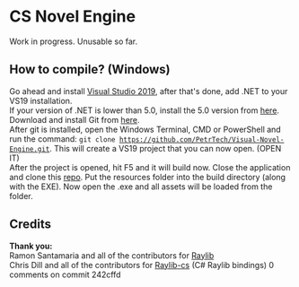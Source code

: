 # CS Novel Engine
Work in progress. Unusable so far.

## How to compile? (Windows)
Go ahead and install <a href="https://visualstudio.microsoft.com/cs/vs/older-downloads/">Visual Studio 2019</a>, after that's done, add .NET to your VS19 installation.</br>
If your version of .NET is lower than 5.0, install the 5.0 version from <a href="https://dotnet.microsoft.com/en-us/download/dotnet/5.0">here</a>.</br>
Download and install Git from <a href="https://git-scm.com/">here</a>.<br/>After git is installed, open the Windows Terminal, CMD or PowerShell and run the command: <code>git clone https://github.com/PetrTech/Visual-Novel-Engine.git</code>. This will create a VS19 project that you can now open. (OPEN IT)<br/>
After the project is opened, hit F5 and it will build now. Close the application and clone this <a href="https://github.com/PetrTech/Visual-Novel-Engine-Build-File-Structure/tree/main">repo</a>. Put the resources folder into the build directory (along with the EXE). Now open the .exe and all assets will be loaded from the folder.

## Credits
<b>Thank you:</b><br/>
Ramon Santamaria and all of the contributors for <a href="https://github.com/raysan5/raylib">Raylib</a><br/>
Chris Dill and all of the contributors for <a href="https://github.com/ChrisDill/Raylib-cs">Raylib-cs</a> (C# Raylib bindings)
0 comments on commit 242cffd
